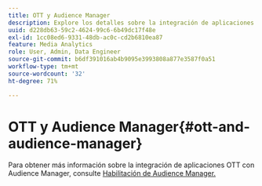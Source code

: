 ```yaml
---
title: OTT y Audience Manager
description: Explore los detalles sobre la integración de aplicaciones OTT con Audience Manager.
uuid: d228db63-59c2-4624-99c6-6b49dc17f48e
exl-id: 1cc08ed6-9331-48db-ac0c-cd2b6810ea87
feature: Media Analytics
role: User, Admin, Data Engineer
source-git-commit: b6df391016ab4b9095e3993808a877e3587f0a51
workflow-type: tm+mt
source-wordcount: '32'
ht-degree: 71%

---
```


# OTT y Audience Manager{#ott-and-audience-manager}

Para obtener más información sobre la integración de aplicaciones OTT con Audience Manager, consulte [Habilitación de Audience Manager.](/help/intro-to-ava/am-enablement.md)
